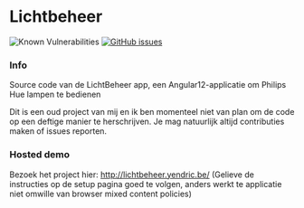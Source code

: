 # Lichtbeheer
![Known Vulnerabilities](https://snyk.io/test/github/Yendric/lichtbeheer/badge.svg)
[![GitHub issues](https://img.shields.io/github/issues/Yendric/lichtbeheer)](https://github.com/Yendric/lichtbeheer/issues)

### Info

Source code van de LichtBeheer app, een Angular12-applicatie om Philips Hue lampen te bedienen

Dit is een oud project van mij en ik ben momenteel niet van plan om de code op een deftige manier te herschrijven.
Je mag natuurlijk altijd contributies maken of issues reporten.

### Hosted demo

Bezoek het project hier:
http://lichtbeheer.yendric.be/
(Gelieve de instructies op de setup pagina goed te volgen, anders werkt te applicatie niet omwille van browser mixed content policies)